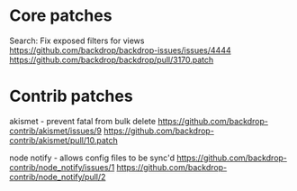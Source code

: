 Core patches
============

Search: Fix exposed filters for views
  https://github.com/backdrop/backdrop-issues/issues/4444
  https://github.com/backdrop/backdrop/pull/3170.patch


Contrib patches
===============

akismet - prevent fatal from bulk delete
  https://github.com/backdrop-contrib/akismet/issues/9
  https://github.com/backdrop-contrib/akismet/pull/10.patch

node notify - allows config files to be sync'd
  https://github.com/backdrop-contrib/node_notify/issues/1
  https://github.com/backdrop-contrib/node_notify/pull/2



